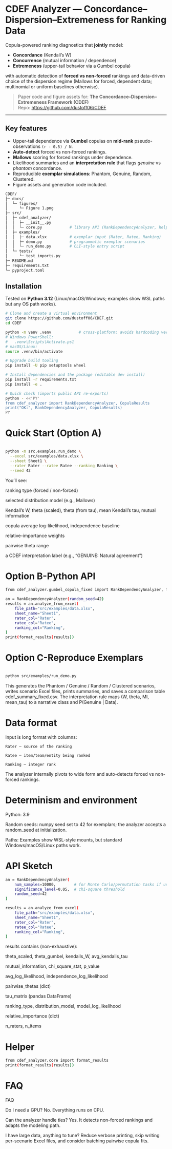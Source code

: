 # CDEF Analyzer — Concordance–Dispersion–Extremeness for Ranking Data

Copula-powered ranking diagnostics that **jointly** model:

- **Concordance** (Kendall’s W)
- **Concurrence** (mutual information / dependence)
- **Extremeness** (upper-tail behavior via a Gumbel copula)

with automatic detection of **forced vs non-forced** rankings and data-driven choice of the dispersion regime (Mallows for forced, dependent data; multinomial or uniform baselines otherwise).

> Paper code and figure assets for: **The Concordance–Dispersion–Extremeness Framework (CDEF)**  
> Repo: <https://github.com/dustoff06/CDEF>

---

## Key features

- Upper-tail dependence via **Gumbel** copulas on **mid-rank** pseudo-observations `(r - 0.5) / N`.
- **Auto-detect** forced vs non-forced rankings.
- **Mallows** scoring for forced rankings under dependence.
- Likelihood summaries and an **interpretation rule** that flags _genuine_ vs _phantom_ concordance.
- Reproducible **exemplar simulations**: Phantom, Genuine, Random, Clustered.
- Figure assets and generation code included.

```bash
CDEF/
├─ docs/
│  └─ figures/
│     └─ Figure 1.png
├─ src/
│  ├─ cdef_analyzer/
│  │  ├─ __init__.py
│  │  └─ core.py            # library API (RankDependencyAnalyzer, helpers)
│  ├─ examples/
│  │  ├─ data.xlsx          # exemplar input (Rater, Ratee, Ranking)
│  │  ├─ demo.py            # programmatic exemplar scenarios
│  │  └─ run_demo.py        # CLI-style entry script
│  └─ tests/
│     └─ test_imports.py
├─ README.md
├─ requirements.txt
└─ pyproject.toml

```

## Installation

Tested on **Python 3.12** (Linux/macOS/Windows; examples show WSL paths but any OS path works).

```bash
# Clone and create a virtual environment
git clone https://github.com/dustoff06/CDEF.git
cd CDEF

python -m venv .venv            # cross-platform; avoids hardcoding version
# Windows PowerShell:
#   .venv\Scripts\Activate.ps1
# macOS/Linux:
source .venv/bin/activate

# Upgrade build tooling
pip install -U pip setuptools wheel

# Install dependencies and the package (editable dev install)
pip install -r requirements.txt
pip install -e .               

# Quick check (imports public API re-exports)
python - <<'PY'
from cdef_analyzer import RankDependencyAnalyzer, CopulaResults
print("OK:", RankDependencyAnalyzer, CopulaResults)
PY

```



# Quick Start (Option A)

```bash

python -m src.examples.run_demo \
  --excel src/examples/data.xlsx \
  --sheet Sheet1 \
  --rater Rater --ratee Ratee --ranking Ranking \
  --seed 42
```

You’ll see:

  ranking type (forced / non-forced)
  
  selected distribution model (e.g., Mallows)
  
  Kendall’s W, theta (scaled), theta (from tau), mean Kendall’s tau, mutual information
  
  copula average log-likelihood, independence baseline
  
  relative-importance weights
  
  pairwise theta range
  
  a CDEF interpretation label (e.g., “GENUINE: Natural agreement”)

# Option B-Python API

```bash
from cdef_analyzer.gumbel_copula_fixed import RankDependencyAnalyzer, format_results

an = RankDependencyAnalyzer(random_seed=42)
results = an.analyze_from_excel(
    file_path="src/examples/data.xlsx",
    sheet_name="Sheet1",
    rater_col="Rater",
    ratee_col="Ratee",
    ranking_col="Ranking",
)
print(format_results(results))

```

# Option C-Reproduce Exemplars

```bash

python src/examples/run_demo.py
```

This generates the Phantom / Genuine / Random / Clustered scenarios, writes scenario Excel files, prints summaries, and saves a comparison table cdef_summary_fixed.csv. The interpretation rule maps (W, theta, MI, mean_tau) to a narrative class and P(Genuine | Data).

# Data format

Input is long format with columns:
    
    Rater — source of the ranking
    
    Ratee — item/team/entity being ranked
    
    Ranking — integer rank

The analyzer internally pivots to wide form and auto-detects forced vs non-forced rankings.

# Determinism and environment

Python: 3.9

Random seeds: numpy seed set to 42 for exemplars; the analyzer accepts a random_seed at initialization.

Paths: Examples show WSL-style mounts, but standard Windows/macOS/Linux paths work.

# API Sketch
```bash
an = RankDependencyAnalyzer(
    num_samples=10000,        # for Monte Carlo/permutation tasks if used
    significance_level=0.05,  # chi-square threshold
    random_seed=42
)

results = an.analyze_from_excel(
    file_path="src/examples/data.xlsx",
    sheet_name="Sheet1",
    rater_col="Rater",
    ratee_col="Ratee",
    ranking_col="Ranking",
)
```
results contains (non-exhaustive):

theta_scaled, theta_gumbel, kendalls_W, avg_kendalls_tau

mutual_information, chi_square_stat, p_value

avg_log_likelihood, independence_log_likelihood

pairwise_thetas (dict)

tau_matrix (pandas DataFrame)

ranking_type, distribution_model, model_log_likelihood

relative_importance (dict)

n_raters, n_items

# Helper
```bash
from cdef_analyzer.core import format_results
print(format_results(results))
```

# FAQ

FAQ

Do I need a GPU?
No. Everything runs on CPU.

Can the analyzer handle ties?
Yes. It detects non-forced rankings and adapts the modeling path.

I have large data, anything to tune?
Reduce verbose printing, skip writing per-scenario Excel files, and consider batching pairwise copula fits.


